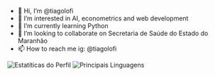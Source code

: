 - 👋 Hi, I’m @tiagolofi
- 👀 I’m interested in AI, econometrics and web development
- 🌱 I’m currently learning Python
- 💞️ I’m looking to collaborate on Secretaria de Saúde do Estado do Maranhão
- 📫 How to reach me ig: @tiagolofi

![Estatíticas do Perfil](https://github-readme-stats.vercel.app/api?username=tiagolofi&show_icons=true&theme=dark) ![Principais Linguagens](https://github-readme-stats.vercel.app/api/top-langs/?username=tiagolofi&layout=compact&theme=dark)

<!---
tiagolofi/tiagolofi is a ✨ special ✨ repository because its `README.md` (this file) appears on your GitHub profile.
You can click the Preview link to take a look at your changes.
--->
